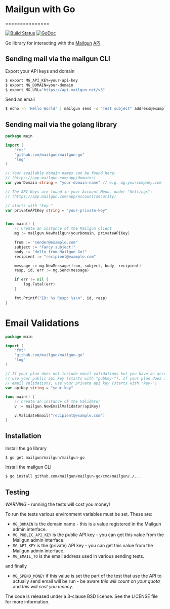 # Mailgun with Go

===============

[![Build Status](https://img.shields.io/travis/mailgun/mailgun-go/master.svg)](https://travis-ci.org/mailgun/mailgun-go)
[![GoDoc](https://godoc.org/gopkg.in/mailgun/mailgun-go.v1?status.svg)](https://godoc.org/gopkg.in/mailgun/mailgun-go.v1)

Go library for interacting with the [Mailgun](https://mailgun.com/) [API](https://documentation.mailgun.com/api_reference.html).

## Sending mail via the mailgun CLI

Export your API keys and domain

```bash
$ export MG_API_KEY=your-api-key
$ export MG_DOMAIN=your-domain
$ export MG_URL="https://api.mailgun.net/v3"
```

Send an email

```bash
$ echo -n 'Hello World' | mailgun send -s "Test subject" address@example.com
```
## Sending mail via the golang library

```go
package main

import (
    "fmt"
    "github.com/mailgun/mailgun-go"
    "log"
)

// Your available domain names can be found here:
// (https://app.mailgun.com/app/domains)
var yourDomain string = "your-domain-name" // e.g. mg.yourcompany.com

// The API Keys are found in your Account Menu, under "Settings":
// (https://app.mailgun.com/app/account/security)

// starts with "key-"
var privateAPIKey string = "your-private-key"


func main() {
    // Create an instance of the Mailgun Client
    mg := mailgun.NewMailgun(yourDomain, privateAPIKey)

    from := "sender@example.com"
    subject := "Fancy subject!"
    body := "Hello from Mailgun Go!"
    recipient := "recipient@example.com"

    message := mg.NewMessage(from, subject, body, recipient)
    resp, id, err := mg.Send(message)

    if err != nil {
        log.Fatal(err)
    }

    fmt.Printf("ID: %s Resp: %s\n", id, resp)
}
```

# Email Validations
```go
package main

import (
    "fmt"
    "github.com/mailgun/mailgun-go"
    "log"
)

// If your plan does not include email validations but you have an account,
// use your public api key (starts with "pubkey-"). If your plan does include
// email validations, use your private api key (starts with "key-")
var apiKey string = "your-key"

func main() {
    // Create an instance of the Validator
    v := mailgun.NewEmailValidator(apiKey)

    v.ValidateEmail("recipient@example.com")
}
```

## Installation

Install the go library

```bash
$ go get mailgun/mailgun/mailgun-go
```

Install the mailgun CLI

```bash
$ go install github.com/mailgun/mailgun-go/cmd/mailgun/./...
```

## Testing

*WARNING* - running the tests will cost you money!

To run the tests various environment variables must be set. These are:

* `MG_DOMAIN` is the domain name - this is a value registered in the Mailgun admin interface.
* `MG_PUBLIC_API_KEY` is the public API key - you can get this value from the Mailgun admin interface.
* `MG_API_KEY` is the (private) API key - you can get this value from the Mailgun admin interface.
* `MG_EMAIL_TO` is the email address used in various sending tests.

and finally

* `MG_SPEND_MONEY` if this value is set the part of the test that use the API to actually send email
 will be run - be aware *this will count on your quota* and *this _will_ cost you money*.

The code is released under a 3-clause BSD license. See the LICENSE file for more information.
